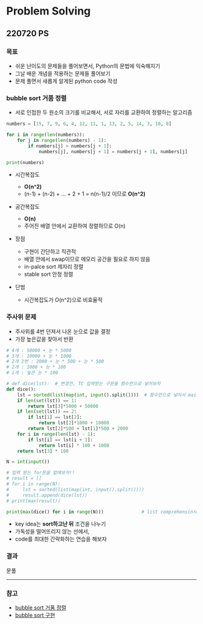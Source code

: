 # Problem Solving
## 220720 PS
### 목표
* 쉬운 난이도의 문제들을 풀어보면서, Python의 문법에 익숙해지기
* 그날 배운 개념을 적용하는 문제들 풀어보기
* 문제 풀면서 새롭게 알게된 python code 작성


### bubble sort 거품 정렬
* 서로 인접한 두 원소의 크기를 비교해서, 서로 자리를 교환하여 정렬하는 알고리즘

```python
numbers = [15, 7, 9, 6, 4, 12, 11, 1, 13, 2, 5, 14, 3, 10, 8]

for i in range(len(numbers)):
    for j in range(len(numbers) - 1):
        if numbers[j] > numbers[j + 1]:
            numbers[j], numbers[j + 1] = numbers[j + 1], numbers[j]

print(numbers)
```

* 시간복잡도
  * **O(n^2)** 
  * (n-1) + (n-2) + ... + 2 + 1 = n(n-1)/2 이므로 **O(n^2)**

* 공간복잡도
  * **O(n)**
  * 주어진 배열 안에서 교환하여 정렬하므로 O(n)

* 장점
  * 구현이 간단하고 직관적
  * 배열 안에서 swap이므로 메모리 공간을 필요로 하지 않음
  * in-palce sort 제자리 정렬
  * stable sort 안정 정렬

* 단범
  * 시간복잡도가 O(n^2)으로 비효율적

### 주사위 문제
* 주사위를 4번 던져서 나온 눈으로 값을 결정
* 가장 높은값을 찾아서 반환
```python
# 4개 : 50000 + 눈 * 5000
# 3개 : 10000 + 눈 * 1000
# 2개 2번 : 2000 + 눈 * 500 + 눈 * 500
# 2개 : 1000 + 눈 * 100
# 1개 : 높은 눈 * 100

# def dice(lst):  # 변경전, TC 입력받는 구문을 함수안으로 넣어보자
def dice():
    lst = sorted(list(map(int, input().split())))  # 함수안으로 넣어서 main 간략화
    if len(set(lst)) == 1:
        return lst[3]*5000 + 50000
    if len(set(lst)) == 2:
        if lst[1] == lst[2]:
            return lst[2]*1000 + 10000
        return lst[2]*500 + lst[1]*500 + 2000
    for i in range(len(lst) - 1):
        if lst[i] == lst[i + 1]:
            return lst[i] * 100 + 1000
    return lst[3] * 100

N = int(input())

# 입력 받는 for문을 없애보자!!
# result = []
# for i in range(N):
#     lst = sorted(list(map(int, input().split())))
#     result.append(dice(lst))
# print(max(result))

print(max(dice() for i in range(N)))              # list comprehensin사용으로 간략화
```

* key idea는 **sort하고난 뒤** 조건을 나누기
* 가독성을 떨어뜨리지 않는 선에서, 
* code를 최대한 간략화하는 연습을 해보자


### 결과
문풀


---
### 참고
* [bubble sort 거품 정렬](https://gyoogle.dev/blog/algorithm/Bubble%20Sort.html)
* [bubble sort 구현](https://www.youtube.com/watch?v=YbsQiiubO74)
